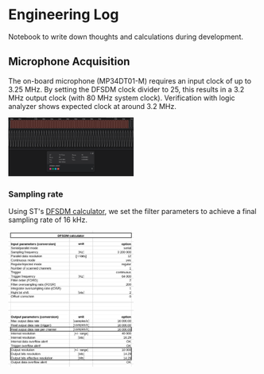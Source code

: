 # Engineering Log
Notebook to write down thoughts and calculations during development.

## Microphone Acquisition
The on-board microphone (MP34DT01-M) requires an input clock of up to 3.25 MHz.
By setting the DFSDM clock divider to 25, this results in a 3.2 MHz output
clock (with 80 MHz system clock). Verification with logic analyzer shows
expected clock at around 3.2 MHz.

<img src="assets/mic_clock.png" width="50%"/>

### Sampling rate
Using ST's [DFSDM calculator](https://www.st.com/content/ccc/resource/technical/document/technical_article/group0/1b/40/1d/43/1b/8d/47/65/dfsdm_tutorial/files/dfsdm_tutorial.xlsx/jcr:content/translations/en.dfsdm_tutorial.xlsx), we set the filter
parameters to achieve a final sampling rate of 16 kHz.

<img src="assets/dfsdm_calc.png" width="50%"/>
